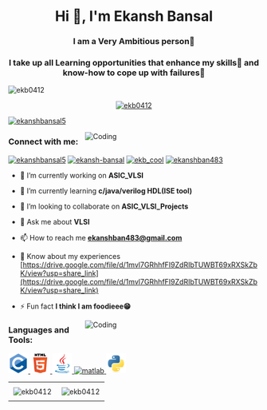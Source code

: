 
<h1 align="center">Hi 👋, I'm Ekansh Bansal</h1>
<h3 align="center">I am a Very Ambitious person🥸 </h3>
<h3 align="center">I take up all Learning opportunities that enhance my skills🧾 and know-how to cope up with failures💪</h3>
<p align="left"> <img src="https://komarev.com/ghpvc/?username=ekb0412&label=Profile%20views&color=0e75b6&style=flat" alt="ekb0412" /> </p>

<p align="center"> <a href="https://github.com/ryo-ma/github-profile-trophy"><img src="https://github-profile-trophy.vercel.app/?username=ekb0412" alt="ekb0412" /></a> </p>

<p align="left"> <a href="https://twitter.com/ekanshbansal5" target="blank"><img src="https://img.shields.io/twitter/follow/ekanshbansal5?logo=twitter&style=for-the-badge" alt="ekanshbansal5" /></a> </p>
<img align="right" alt="Coding" width="350" src="https://cdn.dribbble.com/users/118246/screenshots/5343519/wifi.gif">
<h3 align="left">Connect with me:</h3>
<p align="left">
<a href="https://twitter.com/ekanshbansal5" target="blank"><img align="center" src="https://raw.githubusercontent.com/rahuldkjain/github-profile-readme-generator/master/src/images/icons/Social/twitter.svg" alt="ekanshbansal5" height="30" width="40" /></a>
<a href="https://linkedin.com/in/ekansh-bansal" target="blank"><img align="center" src="https://raw.githubusercontent.com/rahuldkjain/github-profile-readme-generator/master/src/images/icons/Social/linked-in-alt.svg" alt="ekansh-bansal" height="30" width="40" /></a>
<a href="https://instagram.com/ekb_cool" target="blank"><img align="center" src="https://raw.githubusercontent.com/rahuldkjain/github-profile-readme-generator/master/src/images/icons/Social/instagram.svg" alt="ekb_cool" height="30" width="40" /></a>
<a href="https://www.hackerrank.com/ekanshban483" target="blank"><img align="center" src="https://raw.githubusercontent.com/rahuldkjain/github-profile-readme-generator/master/src/images/icons/Social/hackerrank.svg" alt="ekanshban483" height="30" width="40" /></a>
</p>


- 🔭 I’m currently working on **ASIC_VLSI**

- 🌱 I’m currently learning **c/java/verilog HDL(ISE tool)**

- 👯 I’m looking to collaborate on **ASIC_VLSI_Projects**

- 💬 Ask me about **VLSI**

- 📫 How to reach me **ekanshban483@gmail.com**

- 📄 Know about my experiences [https://drive.google.com/file/d/1mvl7GRhhfFI9ZdRIbTUWBT69xRXSkZbK/view?usp=share_link](https://drive.google.com/file/d/1mvl7GRhhfFI9ZdRIbTUWBT69xRXSkZbK/view?usp=share_link)

- ⚡ Fun fact **I think I am foodieee😁**
<img align="right" alt="Coding" width="350" src="https://media.tenor.com/AHtOXf5J5UYAAAAC/jeetu-jeetu-bhaiya.gif">

<h3 align="left">Languages and Tools:</h3>
<p align="left"> <a href="https://www.cprogramming.com/" target="_blank" rel="noreferrer"> <img src="https://raw.githubusercontent.com/devicons/devicon/master/icons/c/c-original.svg" alt="c" width="40" height="40"/> </a> <a href="https://www.w3.org/html/" target="_blank" rel="noreferrer"> <img src="https://raw.githubusercontent.com/devicons/devicon/master/icons/html5/html5-original-wordmark.svg" alt="html5" width="40" height="40"/> </a> <a href="https://www.java.com" target="_blank" rel="noreferrer"> <img src="https://raw.githubusercontent.com/devicons/devicon/master/icons/java/java-original.svg" alt="java" width="40" height="40"/> </a> <a href="https://www.mathworks.com/" target="_blank" rel="noreferrer"> <img src="https://upload.wikimedia.org/wikipedia/commons/2/21/Matlab_Logo.png" alt="matlab" width="40" height="40"/> </a> <a href="https://www.python.org" target="_blank" rel="noreferrer"> <img src="https://raw.githubusercontent.com/devicons/devicon/master/icons/python/python-original.svg" alt="python" width="40" height="40"/> </a> </p>

<div id="image-table">
    <table>
	    <tr>
    	    <td style="padding:10px">
        	    <img src="https://github-readme-stats.vercel.app/api?username=ekb0412&show_icons=true&locale=en" alt="ekb0412" width="650"/>
      	    </td>
            <td style="padding:10px">
            	<img src="https://github-readme-streak-stats.herokuapp.com/?user=ekb0412&" alt="ekb0412" width="600"/>
            </td>
        </tr>
    </table>
</div>

